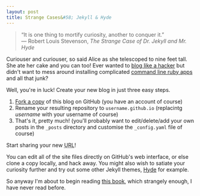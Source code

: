 ```yaml
---
layout: post
title: Strange Cases&#58; Jekyll & Hyde
---
```


>“It is one thing to mortify curiosity, another to conquer it.”  
>― Robert Louis Stevenson, *The Strange Case of Dr. Jekyll and Mr. Hyde*

Curiouser and curiouser, so said Alice as she telescoped to nine feet tall. She ate her cake and you can too! Ever wanted to [blog like a hacker](http://tom.preston-werner.com/2008/11/17/blogging-like-a-hacker.html) but didn't want to mess around installing complicated [command line ruby apps](http://jekyllrb.com/docs/quickstart/) and all that junk?

Well, you're in luck! Create your new blog in just three easy steps.

1. [Fork a copy](https://github.com/phocks/phocks.github.io) of this blog on GitHub (you have an account of course)
2. Rename your resulting repository to ```username.github.io``` (replacintg *username* with your username of course)
3. That's it, pretty much! (you'll probably want to edit/delete/add your own posts in the ```_posts``` directory and customise the ```_config.yaml``` file of course)

Start sharing your new <abbr title="Uniform Resource Locator. i.e. blahblah.github.io">URL</abbr>!

You can edit all of the site files directly on GitHub's web interface, or else clone a copy locally, and hack away. You might also wish to satiate your curiosity further and try out some other Jekyll themes, [Hyde](http://hyde.getpoole.com/) for example.

So anyway I'm about to begin reading [this book](http://www.amazon.com/gp/product/0141439734/ref=as_li_tl?ie=UTF8&camp=1789&creative=390957&creativeASIN=0141439734&linkCode=as2&tag=phocks-20&linkId=TTIKGAK5AAUWLA4V), which strangely enough, I have never read before.